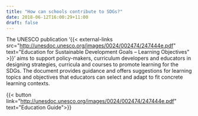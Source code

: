```yaml
---
title: "How can schools contribute to SDGs?"
date: 2018-06-12T16:00:29+11:00
draft: false
---
```



The UNESCO publication ‘{{< external-links src="http://unesdoc.unesco.org/images/0024/002474/247444e.pdf" text="Education for Sustainable Development Goals – Learning Objectives" >}}’ aims to support policy-makers, curriculum developers and educators in designing strategies, curricula and courses to promote learning for the SDGs. The document provides guidance and offers suggestions for learning topics and objectives that educators can select and adapt to fit concrete learning contexts.

{{< button link="http://unesdoc.unesco.org/images/0024/002474/247444e.pdf" text="Education Guide">}}